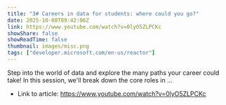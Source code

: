```yaml
---
title: "3# Careers in data for students: where could you go?"
date: 2025-10-08T09:42:06Z
link: https://www.youtube.com/watch?v=0lyO5ZLPCKc
showShare: false
showReadTime: false
thumbnail: images/misc.png
tags: ["developer.microsoft.com/en-us/reactor"]
---
```

Step into the world of data and explore the many paths your career could take! In this session, we'll break down the core roles in ...

- Link to article: https://www.youtube.com/watch?v=0lyO5ZLPCKc